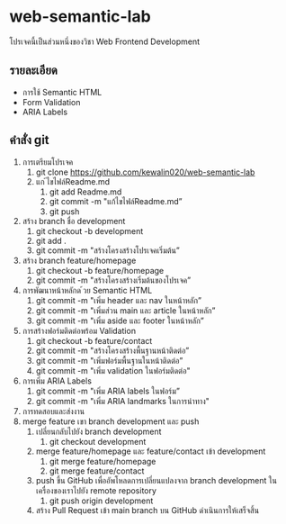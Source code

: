 # web-semantic-lab
โปรเจคนี้เป็นส่วนหนึ่งของวิชา Web Frontend Development

## รายละเอียด
- การใช้ Semantic HTML
- Form Validation
- ARIA Labels

## คำสั่ง git
1. การเตรียมโปรเจค
    1. git clone https://github.com/kewalin020/web-semantic-lab
    2. แก ้ไขไฟล์Readme.md
        1. git add Readme.md
        2. git commit -m "แก้ไขไฟล์Readme.md”
        3. git push
2. สร้าง branch ชื่อ development
    1. git checkout -b development
    2. git add .
    3. git commit -m "สร้างโครงสร้างโปรเจคเริ่มต้น”
3. สร้าง branch feature/homepage
    1. git checkout -b feature/homepage
    2. git commit -m "สร้างโครงสร้างเริ่มต้นของโปรเจค”
4. การพัฒนาหน้าหลักด ้วย Semantic HTML
    1. git commit -m "เพิ่ม header และ nav ในหน้าหลัก”
    2. git commit -m "เพิ่มส่วน main และ article ในหน้าหลัก”
    3. git commit -m "เพิ่ม aside และ footer ในหน้าหลัก”
5. การสร้างฟอร์มติดต่อพร้อม Validation
    1. git checkout -b feature/contact
    2. git commit -m "สร้างโครงสร้างพื้นฐานหน้าติดต่อ”
    3. git commit -m "เพิ่มฟอร์มพื้นฐานในหน้าติดต่อ”
    4. git commit -m "เพิ่ม validation ในฟอร์มติดต่อ"
6. การเพิ่ม ARIA Labels
    1. git commit -m "เพิ่ม ARIA labels ในฟอร์ม”
    2. git commit -m "เพิ่ม ARIA landmarks ในการนําทาง"
7. การทดสอบและส่งงาน
8.  merge feature เขา branch development และ push
    1. เปลี่ยนกลับไปยัง branch development
        1. git checkout development
    2. merge feature/homepage และ feature/contact เข้า development
        1. git merge feature/homepage
        2. git merge feature/contact
    3. push ขึ้น GitHub เพื่ออัพโหลดการเปลี่ยนแปลงจาก branch development ในเครื่องของเราไปยัง remote repository
        1. git push origin development
    4. สร้าง Pull Request เข้า main branch บน GitHub ดําเนินการให้เสร็จสิ้น